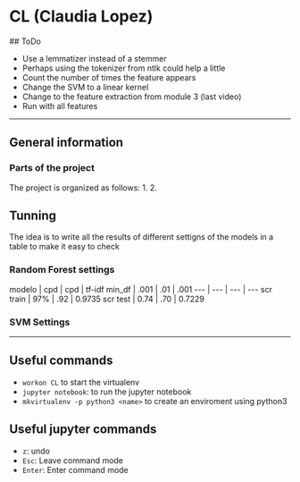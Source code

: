 # CL (Claudia Lopez)

## ToDo
* Use a lemmatizer instead of a stemmer
* Perhaps using the tokenizer from ntlk could help a little
* Count the number of times the feature appears
* Change the SVM to a linear kernel
* Change to the feature extraction from module 3 (last video)
* Run with all features

---

## General information

### Parts of the project
The project is organized as follows:
1.
2.

## Tunning
The idea is to write all the results of different settigns of the models in a table to make it easy to check

### Random Forest settings

modelo		| cpd		| cpd 	| tf-idf
min_df 		| .001	| .01		| .001
 ---	 		| ---		| ---		| ---
scr train | 97% 	| .92		| 0.9735
scr test 	| 0.74 	| .70		| 0.7229

### SVM Settings

---

## Useful commands
* `workon CL` to start the virtualenv
* `jupyter notebook`: to run the jupyter notebook
* `mkvirtualenv -p python3 <name>` to create an enviroment using python3

## Useful jupyter commands
* `z`: undo
* `Esc`: Leave command mode
* `Enter`: Enter command mode
